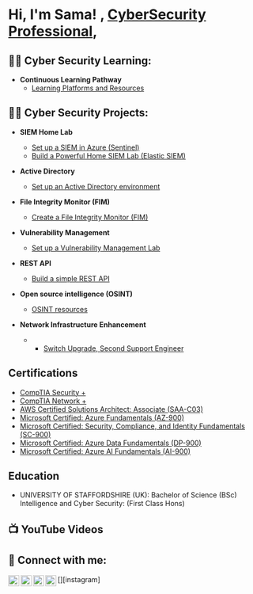 <h1>Hi, I'm Sama! , <a href="https://www.linkedin.com/in/sama-n-798a5487/)">CyberSecurity Professional</a>, 


<h2>👨‍💻 Cyber Security Learning:</h2>

- <b> Continuous Learning Pathway </b>
  - [Learning Platforms and Resources](https://github.com/sama-ndongong/learning-resources-/blob/main/README.md)

<h2>👨‍💻 Cyber Security Projects:</h2>

- <b> SIEM Home Lab </b>
  - [Set up a SIEM in Azure (Sentinel)](https://github.com/sama-ndongong/lab)
  - [Build a Powerful Home SIEM Lab (Elastic SIEM)](https://github.com/sama-ndongong/HOME-LAB-PROJECT/tree/main)
  
- <b> Active Directory </b>
  - [Set up an Active Directory environment](https://github.com/sama-ndongong/lab)
    
- <b> File Integrity Monitor (FIM) </b>
  - [Create a File Integrity Monitor (FIM)](https://github.com/sama-ndongong/lab)
    
- <b> Vulnerability Management </b>
  - [Set up a Vulnerability Management Lab](https://github.com/sama-ndongong/Vulnerability-Management-Home-lab-Project)
 
- <b> REST API </b>
  - [Build a simple REST API](https://github.com/sama-ndongong/lab)
 
- <b> Open source intelligence (OSINT) </b>
  - [OSINT resources](https://github.com/sama-ndongong/Open_Source_Intel)
 
- <b> Network Infrastructure Enhancement </b>
  - - [Switch Upgrade, Second Support Engineer](https://github.com/sama-ndongong/Network-Infrastructure-enhancement-)
 

<h2> Certifications </h2>

- [CompTIA Security +](https://www.credly.com/earner/earned/badge/b717def2-b202-45dc-9a8f-53783ceb03e4)
- [CompTIA Network +](https://www.credly.com/earner/earned/badge/54705dd0-cec9-4e5a-a2be-0c5646c1cf82)
- [AWS Certified Solutions Architect: Associate (SAA-C03)](https://www.credly.com/earner/earned/badge/58fa652f-93fc-4e72-bbe2-41729c09c8b5)
- [Microsoft Certified: Azure Fundamentals (AZ-900)](https://www.credly.com/earner/earned/badge/82930100-5acd-45f2-a874-e5a0760bfc65)
- [Microsoft Certified: Security, Compliance, and Identity Fundamentals (SC-900)](https://www.credly.com/earner/earned/badge/04842f93-773c-4e47-87f8-a7efb03a0740)
- [Microsoft Certified: Azure Data Fundamentals (DP-900)](https://www.credly.com/earner/earned/badge/27443a8a-d3fa-4f08-9a92-208330dd9b03)
- [Microsoft Certified: Azure AI Fundamentals (AI-900)](https://www.credly.com/earner/earned/badge/48a00191-d798-49b4-a9ac-da74b7fc5666)

<h2> Education </h2>

- UNIVERSITY OF STAFFORDSHIRE (UK):
  Bachelor of Science (BSc) Intelligence and Cyber Security: (First Class Hons)         

  

<h2>📺 YouTube Videos</h2>



<h2> 🤳 Connect with me:</h2>

[<img align="left" alt="JoshMadakor | YouTube" width="22px" src="https://cdn.jsdelivr.net/npm/simple-icons@v3/icons/youtube.svg" />][youtube]
[<img align="left" alt="JoshMadakor | Twitter" width="22px" src="https://cdn.jsdelivr.net/npm/simple-icons@v3/icons/twitter.svg" />][twitter]
[<img align="left" alt="JoshMadakor | LinkedIn" width="22px" src="https://cdn.jsdelivr.net/npm/simple-icons@v3/icons/linkedin.svg" />][linkedin]
[<img align="left" alt="JoshMadakor | Instagram" width="22px" src="https://cdn.jsdelivr.net/npm/simple-icons@v3/icons/instagram.svg" />][instagram]

[twitter]: https://twitter.com/sama_ndg
[youtube]: https://www.youtube.com/channel/UC-Ln_4Toa6n8g3QZrH8Kpwg
[linkedin]: https://www.linkedin.com/in/sama-n-798a5487/

<!--
**sama-ndongong/sama-ndongong** is a ✨ _special_ ✨ repository because its `README.md` (this file) appears on your GitHub profile.

Here are some ideas to get you started:

- 🔭 I’m currently working on ...
- 🌱 I’m currently learning ...
- 👯 I’m looking to collaborate on ...
- 🤔 I’m looking for help with ...
- 💬 Ask me about ...
- 📫 How to reach me: ...
- 😄 Pronouns: ...
- ⚡ Fun fact: ...
-->
